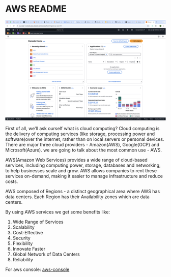 # AWS README

![](/Content/aws/images/Console-Home.png)

First of all, we'll ask ourself what is cloud computing? Cloud computing is the delivery of computing 
services (like storage, processing power and software)over the internet, rather than on local servers or 
personal devices. There are major three cloud providers - Amazon(AWS), Google(GCP) and 
Microsoft(Azure). we are going to talk about the most common use - AWS.

AWS(Amazon Web Services) provides a wide range of cloud-based services, including computing power, 
storage, databases and networking, to help businesses scale and grow. AWS allows companies to rent 
these services on-demand, making it easier to manage infrastructure and reduce costs.

AWS composed of Regions - a distinct geographical area where AWS has data centers. 
Each Region has their Availability zones which are data centers.

By using AWS services we get some benefits like:

1. Wide Range of Services
2. Scalability
3. Cost-Effective
4. Security
5. Flexibility
6. Innovate Faster
7. Global Network of Data Centers
8. Reliability

For aws console: [aws-console](https://aws.amazon.com/console/)
